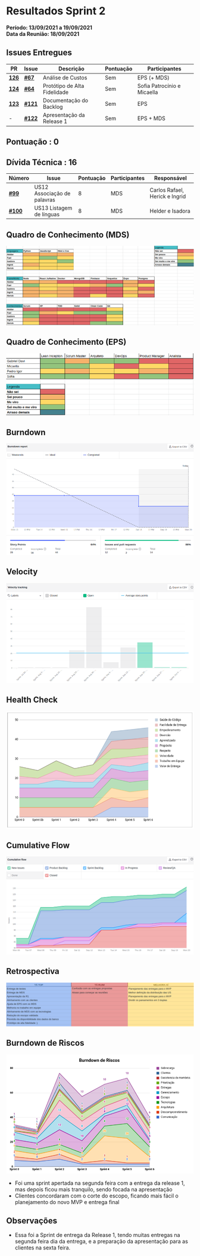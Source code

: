 # Resultados Sprint 2

**Período: 13/09/2021 a 19/09/2021**<br>
**Data da Reunião: 18/09/2021**
## Issues Entregues
| PR | Issue | Descrição | Pontuação | Participantes |
|----|-------|-----------|-----------|---------------|
| [**126**](https://github.com/fga-eps-mds/2021.1-Multilind-Docs/pull/126) | [**#67**](https://github.com/fga-eps-mds/2021.1-Indigenas-Docs/issues/67) | Análise de Custos | Sem | EPS (+ MDS) |
| [**124**](https://github.com/fga-eps-mds/2021.1-Multilind-Docs/pull/124) | [**#64**](https://github.com/fga-eps-mds/2021.1-Linguas-Indigenas-Docs/issues/64) | Protótipo de Alta Fidelidade | Sem | Sofia Patrocínio e Micaella |
| [**123**](https://github.com/fga-eps-mds/2021.1-Multilind-Docs/pull/123) | [**#121**](https://github.com/fga-eps-mds/2021.1-Linguas-Indigenas-Docs/issues/121) | Documentação do Backlog | Sem | EPS |
| - | [**#122**](https://github.com/fga-eps-mds/2021.1-Linguas-Indigenas-Docs/issues/122) | Apresentação da Release 1 | Sem | EPS + MDS |

## Pontuação : 0
## Dívida Técnica : 16
| Número | Issue | Pontuação | Participantes | Responsável |
|--------|-------|-----------|---------------|-------------|
| [**#99**](https://github.com/fga-eps-mds/2021.1-Multilind-Docs/issues/99) | US12 Associação de palavras | 8 | MDS | Carlos Rafael, Herick e Ingrid |
| [**#100**](https://github.com/fga-eps-mds/2021.1-Multilind-Docs/issues/100) | US13 Listagem de línguas | 8 | MDS | Helder e Isadora |

## Quadro de Conhecimento (MDS)
![quadro6](../../img/quadroConhecimento/quadro6.png)

## Quadro de Conhecimento (EPS)
![quadro6](../../img/quadroConhecimento/Equadro6.png)
## Burndown
![burn6](../../img/burndown/burndown6.png)

## Velocity
![velocity6](../../img/velocity/velocity6.png)

## Health Check
![health6](../../img/healthCheck/health6.png)

## Cumulative Flow
![cumulative6](../../img/cumulativeFlow/cumulative6.png)

## Retrospectiva
![retro6](../../img/retrospective/retro6.png)

## Burndown de Riscos
![riscos6](../../img/riscos/riscos6.png)

* Foi uma sprint apertada na segunda feira com a entrega da release 1, mas depois ficou mais tranquilo, sendo focada na apresentação
* Clientes concordaram com o corte do escopo, ficando mais fácil o planejamento do novo MVP e entrega final

## Observações
- Essa foi a Sprint de entrega da Release 1, tendo muitas entregas na segunda feira dia da entrega, e a preparação da apresentação para as clientes na sexta feira.
